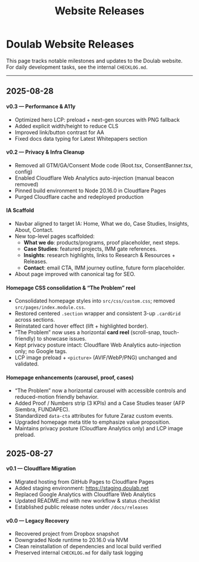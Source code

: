 ﻿---
id: releases
title: Website Releases
sidebar_label: Releases
description: Release notes and major updates to the Doulab website
---

# Doulab Website Releases

This page tracks notable milestones and updates to the Doulab website.  
For daily development tasks, see the internal `CHECKLOG.md`.

---

## 2025-08-28

#### v0.3 — Performance & A11y
- Optimized hero LCP: preload + next-gen sources with PNG fallback
- Added explicit width/height to reduce CLS
- Improved link/button contrast for AA
- Fixed docs data typing for Latest Whitepapers section

#### v0.2 — Privacy & Infra Cleanup
- Removed all GTM/GA/Consent Mode code (Root.tsx, ConsentBanner.tsx, config)
- Enabled Cloudflare Web Analytics auto-injection (manual beacon removed)
- Pinned build environment to Node 20.16.0 in Cloudflare Pages
- Purged Cloudflare cache and redeployed production

#### IA Scaffold
- Navbar aligned to target IA: Home, What we do, Case Studies, Insights, About, Contact.
- New top-level pages scaffolded:
  - **What we do**: products/programs, proof placeholder, next steps.
  - **Case Studies**: featured projects, IMM gate references.
  - **Insights**: research highlights, links to Research & Resources + Releases.
  - **Contact**: email CTA, IMM journey outline, future form placeholder.
- About page improved with canonical tag for SEO.

#### Homepage CSS consolidation & “The Problem” reel
- Consolidated homepage styles into `src/css/custom.css`; removed `src/pages/index.module.css`.
- Restored centered `.section` wrapper and consistent 3-up `.cardGrid` across sections.
- Reinstated card hover effect (lift + highlighted border).
- “The Problem” now uses a horizontal **card reel** (scroll-snap, touch-friendly) to showcase issues.
- Kept privacy posture intact: Cloudflare Web Analytics auto-injection only; no Google tags.
- LCP image preload + `<picture>` (AVIF/WebP/PNG) unchanged and validated.

#### Homepage enhancements (carousel, proof, cases)
- “The Problem” now a horizontal carousel with accessible controls and reduced-motion friendly behavior.
- Added Proof / Numbers strip (3 KPIs) and a Case Studies teaser (AFP Siembra, FUNDAPEC).
- Standardized `data-cta` attributes for future Zaraz custom events.
- Upgraded homepage meta title to emphasize value proposition.
- Maintains privacy posture (Cloudflare Analytics only) and LCP image preload.

## 2025-08-27

#### v0.1 — Cloudflare Migration
- Migrated hosting from GitHub Pages to Cloudflare Pages
- Added staging environment: https://staging.doulab.net
- Replaced Google Analytics with Cloudflare Web Analytics
- Updated README.md with new workflow & status checklist
- Established public release notes under `/docs/releases`

#### v0.0 — Legacy Recovery
- Recovered project from Dropbox snapshot
- Downgraded Node runtime to 20.16.0 via NVM
- Clean reinstallation of dependencies and local build verified
- Preserved internal `CHECKLOG.md` for daily task logging